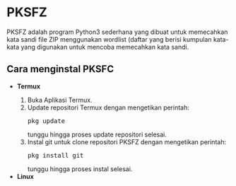<h1>PKSFZ</h1>
<p>PKSFZ adalah program Python3 sederhana yang dibuat untuk memecahkan kata sandi file ZIP menggunakan wordlist (daftar yang berisi kumpulan kata-kata yang digunakan untuk mencoba memecahkan kata sandi.</p>
<h2>Cara menginstal PKSFC</h2>
<ul>
    <li><b>Termux</b></li>
    <ol>
        <li>Buka Aplikasi Termux.</li>
        <li>Update repositori Termux dengan mengetikan perintah: <pre>pkg update</pre> tunggu hingga proses update repositori selesai.</li>
        <li>Instal git untuk clone repositori PKSFZ dengan mengetikan perintah: <pre>pkg install git</pre> tunggu hingga proses instal selesai.</li>
    </ol>
    <li><b>Linux</b></li>
</ul>

